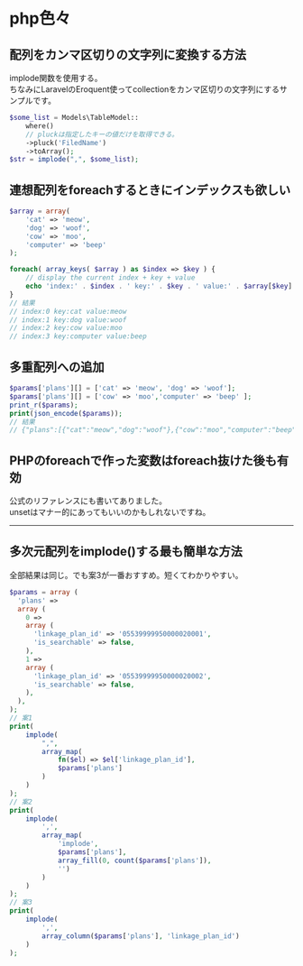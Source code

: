 # php色々

## 配列をカンマ区切りの文字列に変換する方法

implode関数を使用する。  
ちなみにLaravelのEroquent使ってcollectionをカンマ区切りの文字列にするサンプルです。

```php
$some_list = Models\TableModel::
    where()
    // pluckは指定したキーの値だけを取得できる。
    ->pluck('FiledName')
    ->toArray();
$str = implode(",", $some_list);
```

## 連想配列をforeachするときにインデックスも欲しい

```php
$array = array( 
    'cat' => 'meow', 
    'dog' => 'woof', 
    'cow' => 'moo', 
    'computer' => 'beep' 
);

foreach( array_keys( $array ) as $index => $key ) {
    // display the current index + key + value
    echo 'index:' . $index . ' key:' . $key . ' value:' . $array[$key] . "\n";
}
// 結果
// index:0 key:cat value:meow
// index:1 key:dog value:woof
// index:2 key:cow value:moo
// index:3 key:computer value:beep
```

## 多重配列への追加

```php
$params['plans'][] = ['cat' => 'meow', 'dog' => 'woof'];
$params['plans'][] = ['cow' => 'moo','computer' => 'beep' ];
print_r($params);
print(json_encode($params));
// 結果
// {"plans":[{"cat":"meow","dog":"woof"},{"cow":"moo","computer":"beep"}]}
```

## PHPのforeachで作った変数はforeach抜けた後も有効

公式のリファレンスにも書いてありました。  
unsetはマナー的にあってもいいのかもしれないですね。  

---

## 多次元配列をimplode()する最も簡単な方法

全部結果は同じ。でも案3が一番おすすめ。短くてわかりやすい。  

```php
$params = array (
  'plans' => 
  array (
    0 => 
    array (
      'linkage_plan_id' => '05539999950000020001',
      'is_searchable' => false,
    ),
    1 => 
    array (
      'linkage_plan_id' => '05539999950000020002',
      'is_searchable' => false,
    ),
  ),
);
// 案1
print(
    implode(
        ",",
        array_map(
            fn($el) => $el['linkage_plan_id'], 
            $params['plans']
        )
    )
);
// 案2
print(
    implode(
        ',',
        array_map(
            'implode',
            $params['plans'],
            array_fill(0, count($params['plans']),
            '')
        )
    )
);
// 案3
print(
    implode(
        ',',
        array_column($params['plans'], 'linkage_plan_id')
    )
);
```
